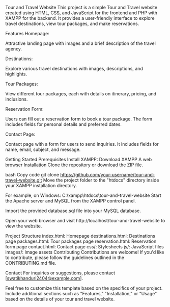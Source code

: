 Tour and Travel Website
This project is a simple Tour and Travel website created using HTML, CSS, and JavaScript for the frontend and PHP with XAMPP for the backend. It provides a user-friendly interface to explore travel destinations, view tour packages, and make reservations.

Features
Homepage:

Attractive landing page with images and a brief description of the travel agency.


Destinations:

Explore various travel destinations with images, descriptions, and highlights.


Tour Packages:

View different tour packages, each with details on itinerary, pricing, and inclusions.


Reservation Form:

Users can fill out a reservation form to book a tour package. The form includes fields for personal details and preferred dates.


Contact Page:

Contact page with a form for users to send inquiries. It includes fields for name, email, subject, and message.


Getting Started
Prerequisites
Install XAMPP: Download XAMPP
A web browser
Installation
Clone the repository or download the ZIP file.

bash
Copy code
git clone https://github.com/your-username/tour-and-travel-website.git
Move the project folder to the "htdocs" directory inside your XAMPP installation directory.

For example, on Windows: C:\xampp\htdocs\tour-and-travel-website
Start the Apache server and MySQL from the XAMPP control panel.

Import the provided database.sql file into your MySQL database.

Open your web browser and visit http://localhost/tour-and-travel-website to view the website.

Project Structure
index.html: Homepage
destinations.html: Destinations page
packages.html: Tour packages page
reservation.html: Reservation form page
contact.html: Contact page
css/: Stylesheets
js/: JavaScript files
images/: Image assets
Contributing
Contributions are welcome! If you'd like to contribute, please follow the guidelines outlined in the CONTRIBUTING.md file.


Contact
For inquiries or suggestions, please contact [swatikhanduri2404@example.com].

Feel free to customize this template based on the specifics of your project. Include additional sections such as "Features," "Installation," or "Usage" based on the details of your tour and travel website.
